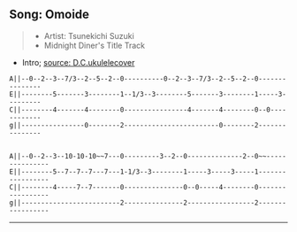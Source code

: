 
## Song: Omoide

> * Artist: Tsunekichi Suzuki
> * Midnight Diner's Title Track

* Intro; [source: D.C.ukulelecover](https://www.youtube.com/watch?v=Ocw0jmw5xaM)

```
A||--0--2--3--7/3--2--5--2--0----------0--2--3--7/3--2--5--2--0---------------
E||--------5-------3--------1--1/3--3--------5-------3--------1-----3---------
C||--------4-------4--------0----------------4-------4--------0--0------------
g||----------------0--------2------------------------0--------2---------------


A||--0--2--3--10-10-10~~7---0---------3--2--0--------------2--0~~---------------
E||--------5--7--7--7---7---1-1/3--3--------1-----3-----3-----1-----------------
C||--------4-----7--7-------0---------------0--0-----4--------0-----------------
g||-------------------------2---------------2-----------------2-----------------

```

---
